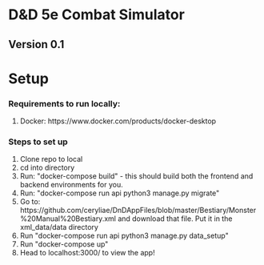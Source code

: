 # D&D 5e Combat Simulator

## Version 0.1

# Setup
### Requirements to run locally:
<ol>
  <li>Docker: https://www.docker.com/products/docker-desktop</li>
</ol>

### Steps to set up
<ol>
  <li>Clone repo to local</li>
  <li>cd into directory</li>
  <li>Run: "docker-compose build" - this should build both the frontend and backend environments for you. </li>
  <li>Run: "docker-compose run api python3 manage.py migrate"</li>
  <li>Go to: https://github.com/ceryliae/DnDAppFiles/blob/master/Bestiary/Monster%20Manual%20Bestiary.xml and download that file. Put it in the xml_data/data directory</li>
  <li>Run "docker-compose run api python3 manage.py data_setup"</li>
  <li>Run "docker-compose up"</li>
  <li>Head to localhost:3000/ to view the app!</li>
</ol>
